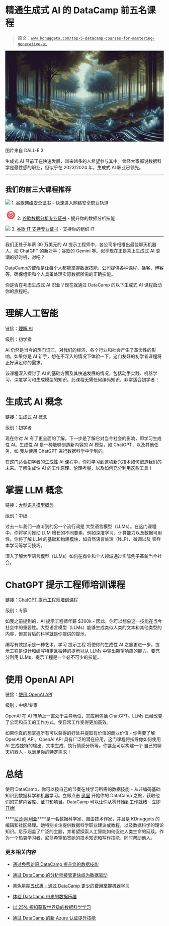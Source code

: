 # 精通生成式 AI 的 DataCamp 前五名课程

> 原文：[`www.kdnuggets.com/top-5-datacamp-courses-for-mastering-generative-ai`](https://www.kdnuggets.com/top-5-datacamp-courses-for-mastering-generative-ai)

![精通生成式 AI 的 DataCamp 前五名课程](img/ce1ddab4acfe1e26a12f4daec61e1b25.png)

图片来自 DALL-E 3

生成式 AI 目前正在快速发展，越来越多的人希望参与其中。曾经大家都说数据科学是最性感的职业，但似乎在 2023/2024 年，生成式 AI 职业已领先。

* * *

## 我们的前三大课程推荐

![](img/0244c01ba9267c002ef39d4907e0b8fb.png) 1\. [谷歌网络安全证书](https://www.kdnuggets.com/google-cybersecurity) - 快速进入网络安全职业轨道

![](img/e225c49c3c91745821c8c0368bf04711.png) 2\. [谷歌数据分析专业证书](https://www.kdnuggets.com/google-data-analytics) - 提升你的数据分析技能

![](img/0244c01ba9267c002ef39d4907e0b8fb.png) 3\. [谷歌 IT 支持专业证书](https://www.kdnuggets.com/google-itsupport) - 支持你的组织 IT

* * *

我们正处于年薪 30 万美元的 AI 提示工程师中，各公司争相推出最佳聊天机器人，如 ChatGPT 的新对手：谷歌的 Gemini 等。似乎现在正是乘上生成式 AI 浪潮的好时机，对吧？

[DataCamp](https://www.datacamp.com/)的使命是让每个人都能掌握数据技能。公司提供各种课程、播客、博客等，确保组织和个人具备处理实际数据所需的正确技能。

你是否在考虑生成式 AI 职业？现在就通过 DataCamp 的以下生成式 AI 课程启动你的旅程吧。

# 理解人工智能

链接：[理解 AI](http://datacamp.pxf.io/9gaogY)

级别：初学者

AI 仍然是当今的热门词汇，对我们的经济、各个行业和社会产生了革命性的影响。如果你是 AI 新手，想在不深入的情况下体验一下，这门友好的初学者课程将正好满足你的需求。

该课程深入探讨了 AI 的基础方面及其快速发展的情况，包括动手实践、机器学习、深度学习和生成模型的知识。此课程无需任何编码知识，非常适合初学者！

# 生成式 AI 概念

链接：[生成式 AI 概念](http://datacamp.pxf.io/DKzxKq)

级别：初学者

现在你对 AI 有了更全面的了解，下一步是了解它对当今社会的影响，即学习生成性 AI。生成性 AI 是一种能够创造新内容的 AI 模型，如 ChatGPT，以及其他任务，如 我从使用 ChatGPT 进行数据科学中学到的。

在这门适合初学者的生成性 AI 课程中，你将学习到这项新兴技术如何塑造我们的未来。了解生成性 AI 的工作原理、伦理考量，以及如何充分利用这些工具！

# 掌握 LLM 概念

链接：[大型语言模型概念](http://datacamp.pxf.io/PyNGyq)

级别：中级

过去一年我们一直听到的另一个流行词是 大型语言模型（LLMs）。在这门课程中，你将学习推动 LLM 增长的不同要素，例如深度学习、计算能力以及数据可用性。你将了解 LLM 的基础和构建模块，如自然语言处理（NLP）、微调以及 零样本学习等学习技巧。

深入了解大型语言模型（LLMs）如何在商业和个人领域通过实际例子革新当今社会。

# ChatGPT 提示工程师培训课程

链接：[ChatGPT 提示工程师培训课程](http://datacamp.pxf.io/eKP7K6)

级别：专家

如我之前提到的，AI 提示工程师年薪 $300k - 因此，你可以想象这一技能在当今社会中的重要性。大型语言模型（LLMs）能够生成类似人类的文本和其他类型的内容，但其背后的科学就是你提供的提示。

编写有效提示是一种艺术，学习 提示工程 将使你的生成性 AI 之旅更进一步。提示工程是设计和编写特定且独特的提示以从 LLMs 中输出期望响应的能力。要充分利用 LLMs，提示工程是一个必不可少的技能。

# 使用 OpenAI API

链接：[使用 OpenAI API](http://datacamp.pxf.io/PyNGyM)

级别：中级/专家

OpenAI 在 AI 市场上一直处于主导地位，其应用包括 ChatGPT。LLMs 已经改变了公司和员工的工作方式，使日常工作变得更加高效。

如果你真的想掌握所有可以获得的好处并提取有价值的商业价值 - 你需要了解 OpenAI 的 API。OpenAI API 具有广泛的潜在应用，这门课程将指导你如何使用 AI 生成独特的输出、文本生成、执行情感分析等。你甚至可以构建一个 自己的聊天机器人 - 以满足你的特定需求！

# 总结

使用 DataCamp，你可以按自己的节奏在线学习所需的数据技能 - 从非编码基础知识到数据科学和机器学习。立即点击 [这里](https://datacamp.pxf.io/c/2302977/1112312/13294) 开始你的 DataCamp 之旅，获取他们的完整内容库、证书和项目。DataCamp 可以让你从零开始到工作就绪 - 立即 [开始!](https://www.datacamp.com/pricing?irclickid=2M-W5bVXIxyNW4R0t9xkiVtHUkHzafRxnRdszE0&irgwc=1&utm_medium=affiliate&utm_source=impact&utm_campaign=000000_1-2302977_2-mix_3-all_4-na_5-na_6-na_7-mp_8-affl-ip_9-na_10-bau_11-gtmacpaw&utm_content=TEXT_LINK&utm_term=&period=yearly)

[](https://www.linkedin.com/in/nisha-arya-ahmed/)****[尼莎·阿利亚](https://www.linkedin.com/in/nisha-arya-ahmed/)****是一名数据科学家、自由技术作家，并且是 KDnuggets 的编辑和社区经理。她特别关注提供数据科学职业建议或教程，以及数据科学的理论知识。尼莎涵盖了广泛的主题，并希望探索人工智能如何促进人类生命的延续。作为一个热衷学习者，尼莎希望拓宽她的技术知识和写作技能，同时帮助他人。

### 更多相关内容

+   [通过免费访问 DataCamp 提升您的数据技能](https://www.kdnuggets.com/2022/07/datacamp-hone-data-skills-free-access-datacamp.html)

+   [通过 DataCamp 的分析师接管更快成为数据驱动](https://www.kdnuggets.com/2022/10/datacamp-data-driven-faster-analyst-takeover.html)

+   [黑色星期五优惠 - 通过 DataCamp 更少的费用掌握机器学习](https://www.kdnuggets.com/2022/11/datacamp-black-friday-deal-master-machine-learning-less-datacamp.html)

+   [体验 DataCamp 带来的数据乐趣](https://www.kdnuggets.com/2022/12/datacamp-experience-joy-data-datacamp.html)

+   [以 25% 折扣获取世界级的数据科学学习](https://www.kdnuggets.com/2023/03/datacamp-world-class-data-science-learning.html)

+   [通过 DataCamp 的新 Azure 认证提升技能](https://www.kdnuggets.com/level-up-with-datacamps-new-azure-certification)
